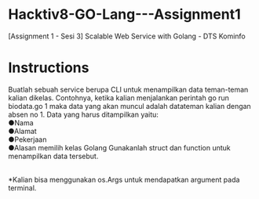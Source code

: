 # Hacktiv8-GO-Lang---Assignment1
[Assignment 1 - Sesi 3] Scalable Web Service with Golang - DTS Kominfo

<h1>Instructions</h1>
Buatlah sebuah service berupa CLI untuk menampilkan data teman-teman kalian dikelas.
Contohnya, ketika kalian menjalankan perintah go run biodata.go 1 maka data yang akan muncul adalah datateman kalian dengan absen no 1. Data yang harus ditampilkan yaitu:
<br>●Nama
<br>●Alamat
<br>●Pekerjaan
<br>●Alasan memilih kelas Golang Gunakanlah struct dan function untuk menampilkan data tersebut.

<br>*Kalian bisa menggunakan os.Args untuk mendapatkan argument pada terminal.
